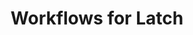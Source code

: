 ---
title: Workflows for Latch
slug: latch-wfs
description: Contributed to open-source, community-driven bioinformatics tooling at LatchBio by developing modular GUI-based workflows in Python using Flyte for key computational biology tools. This included pipeline design and utility scripts for the Nucleic Acid Package (NUPACK), core and export modules for FAMSA (multiple sequence alignment), and interactive molecular visualization using 3Dmol.js. Additionally, contributed improvements to the LatchSDK, enhancing the developer experience for reproducible, scalable bioinformatics applications.
---